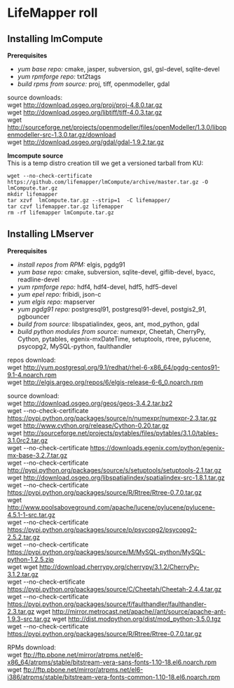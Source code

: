 LifeMapper roll
===============

Installing lmCompute
---------------------

**Prerequisites**  
  * *yum base repo:* cmake, jasper, subversion, gsl, gsl-devel, sqlite-devel
  * *yum rpmforge repo:* txt2tags
  * *build rpms from source:* proj, tiff, openmodeller, gdal

  source downloads:  
    wget http://download.osgeo.org/proj/proj-4.8.0.tar.gz  
    wget http://download.osgeo.org/libtiff/tiff-4.0.3.tar.gz  
    wget http://sourceforge.net/projects/openmodeller/files/openModeller/1.3.0/libopenmodeller-src-1.3.0.tar.gz/download  
    wget http://download.osgeo.org/gdal/gdal-1.9.2.tar.gz  

**lmcompute source**  
This is a temp  distro creation till we get a versioned tarball from KU:  

    wget --no-check-certificate https://github.com/lifemapper/lmCompute/archive/master.tar.gz -O lmCompute.tar.gz  
    mkdir lifemapper  
    tar xzvf  lmCompute.tar.gz --strip=1  -C lifemapper/  
    tar czvf lifemapper.tar.gz lifemapper  
    rm -rf lifemapper lmCompute.tar.gz  

Installing LMserver
-------------------

**Prerequisites**  
  * *install repos from RPM:* elgis, pgdg91
  * *yum base repo:* cmake, subversion, sqlite-devel, giflib-devel, byacc, readline-devel 
  * *yum rpmforge repo:* hdf4, hdf4-devel, hdf5, hdf5-devel
  * *yum epel repo:* fribidi, json-c
  * *yum elgis repo:* mapserver 
  * *yum pgdg91 repo:* postgresql91, postgresql91-devel, postgis2_91, pgbouncer
  * *build from source:* libspatialindex, geos, ant, mod_python, gdal
  * *build python modules from source:* numexpr, Cheetah, CherryPy, Cython, pytables, egenix-mxDateTime, setuptools, rtree, pylucene, psycopg2, MySQL-python, faulthandler
    
  repos download:  
    wget http://yum.postgresql.org/9.1/redhat/rhel-6-x86_64/pgdg-centos91-9.1-4.noarch.rpm  
    wget http://elgis.argeo.org/repos/6/elgis-release-6-6_0.noarch.rpm  

  source download:  
    wget http://download.osgeo.org/geos/geos-3.4.2.tar.bz2  
    wget --no-check-certificate https://pypi.python.org/packages/source/n/numexpr/numexpr-2.3.tar.gz  
    wget http://www.cython.org/release/Cython-0.20.tar.gz  
    wget http://sourceforge.net/projects/pytables/files/pytables/3.1.0/tables-3.1.0rc2.tar.gz  
    wget --no-check-certificate https://downloads.egenix.com/python/egenix-mx-base-3.2.7.tar.gz  
    wget --no-check-certificate http://pypi.python.org/packages/source/s/setuptools/setuptools-2.1.tar.gz  
    wget http://download.osgeo.org/libspatialindex/spatialindex-src-1.8.1.tar.gz  
    wget --no-check-certificate  https://pypi.python.org/packages/source/R/Rtree/Rtree-0.7.0.tar.gz  
    wget http://www.poolsaboveground.com/apache/lucene/pylucene/pylucene-4.5.1-1-src.tar.gz  
    wget --no-check-certificate  https://pypi.python.org/packages/source/p/psycopg2/psycopg2-2.5.2.tar.gz  
    wget --no-check-certificate https://pypi.python.org/packages/source/M/MySQL-python/MySQL-python-1.2.5.zip  
    wget wget http://download.cherrypy.org/cherrypy/3.1.2/CherryPy-3.1.2.tar.gz  
    wget --no-check-ertificate https://pypi.python.org/packages/source/C/Cheetah/Cheetah-2.4.4.tar.gz
    wget --no-check-certificate https://pypi.python.org/packages/source/f/faulthandler/faulthandler-2.3.tar.gz
    wget http://mirror.metrocast.net/apache//ant/source/apache-ant-1.9.3-src.tar.gz
    wget http://dist.modpython.org/dist/mod_python-3.5.0.tgz
    wget --no-check-certificate https://pypi.python.org/packages/source/R/Rtree/Rtree-0.7.0.tar.gz

  RPMs download:  
    wget ftp://ftp.pbone.net/mirror/atrpms.net/el6-x86_64/atrpms/stable/bitstream-vera-sans-fonts-1.10-18.el6.noarch.rpm  
    wget ftp://ftp.pbone.net/mirror/atrpms.net/el6-i386/atrpms/stable/bitstream-vera-fonts-common-1.10-18.el6.noarch.rpm  

